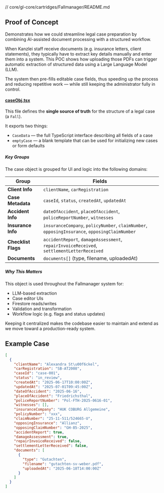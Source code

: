 // core/gl-core/cartridges/Fallmanager/README.md

## Proof of Concept

Demonstrates how we could streamline legal case preparation by combining AI-assisted document processing with a structured workflow.

When Kanzlei staff receive documents (e.g. insurance letters, client statements), they typically have to extract key details manually and enter them into a system. This POC shows how uploading those PDFs can trigger automatic extraction of structured data using a Large Language Model (LLM).

The system then pre-fills editable case fields, thus speeding up the process and reducing repetitive work — while still keeping the administrator fully in control.

#### [caseObj.tsx](./caseObj.tsx)

This file defines the **single source of truth** for the structure of a legal case (a `Fall`).

It exports two things:

- `CaseData` — the full TypeScript interface describing all fields of a case
- `emptyCase` — a blank template that can be used for initializing new cases or form defaults

##### Key Groups

The case object is grouped for UI and logic into the following domains:

| Group               | Fields                                                                                        |
| ------------------- | --------------------------------------------------------------------------------------------- |
| **Client Info**     | `clientName`, `carRegistration`                                                               |
| **Case Metadata**   | `caseId`, `status`, `createdAt`, `updatedAt`                                                  |
| **Accident Info**   | `dateOfAccident`, `placeOfAccident`, `policeReportNumber`, `witnesses`                        |
| **Insurance Info**  | `insuranceCompany`, `policyNumber`, `claimNumber`, `opposingInsurance`, `opposingClaimNumber` |
| **Checklist Flags** | `accidentReport`, `damageAssessment`, `repairInvoiceReceived`, `settlementLetterReceived`     |
| **Documents**       | `documents[]` (type, filename, uploadedAt)                                                    |

##### Why This Matters

This object is used throughout the Fallmanager system for:

- LLM-based extraction
- Case editor UIs
- Firestore reads/writes
- Validation and transformation
- Workflow logic (e.g. flags and status updates)

Keeping it centralized makes the codebase easier to maintain and extend as we move toward a production-ready system.

## Example Case

```json
[
  {
    "clientName": "Alexandra St\u00f6ckel",
    "carRegistration": "SB-AT2008",
    "caseId": "case-001",
    "status": "in_review",
    "createdAt": "2025-06-17T10:00:00Z",
    "updatedAt": "2025-07-01T09:45:00Z",
    "dateOfAccident": "2025-06-16",
    "placeOfAccident": "Friedrichsthal",
    "policeReportNumber": "Pol-FTH-2025-0616-01",
    "witnesses": [],
    "insuranceCompany": "HUK COBURG Allgemeine",
    "policyNumber": "xxx",
    "claimNumber": "25-11-511/524665-U",
    "opposingInsurance": "Allianz",
    "opposingClaimNumber": "GH-85-2025",
    "accidentReport": true,
    "damageAssessment": true,
    "repairInvoiceReceived": false,
    "settlementLetterReceived": false,
    "documents": [
      {
        "type": "Gutachten",
        "filename": "gutachten-sv-weber.pdf",
        "uploadedAt": "2025-06-18T14:00:00Z"
      }
    ]
  }
]
```
